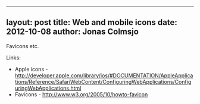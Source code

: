 
---
layout: post
title: Web and mobile icons
date: 2012-10-08
author: Jonas Colmsjo
---

Favicons etc.





Links:

 * Apple icons -  http://developer.apple.com/library/ios/#DOCUMENTATION/AppleApplications/Reference/SafariWebContent/ConfiguringWebApplications/ConfiguringWebApplications.html
 * Favicons - http://www.w3.org/2005/10/howto-favicon
